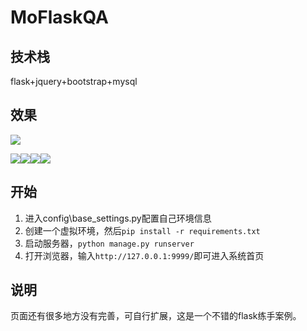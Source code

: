 # MoFlaskQA

## 技术栈

flask+jquery+bootstrap+mysql



## 效果

![](F:\Python\Web\Flask\MoLittleVideo\static\imgs\r1.PNG)

![](F:\Python\Web\Flask\MoLittleVideo\static\imgs\r2.PNG)![](F:\Python\Web\Flask\MoLittleVideo\static\imgs\r3.PNG)![](F:\Python\Web\Flask\MoLittleVideo\static\imgs\r4.PNG)![](F:\Python\Web\Flask\MoLittleVideo\static\imgs\r5.PNG)



## 开始

1. 进入config\base_settings.py配置自己环境信息
2. 创建一个虚拟环境，然后`pip install -r requirements.txt`
3. 启动服务器，`python manage.py runserver`
4. 打开浏览器，输入`http://127.0.0.1:9999/`即可进入系统首页



## 说明

页面还有很多地方没有完善，可自行扩展，这是一个不错的flask练手案例。

